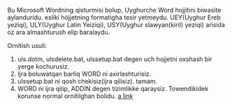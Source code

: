 Bu Microsoft Wordning qisturmisi bolup, Uyghurche Word hojjitini biwasite aylanduridu. esliki höjjetning formatigha tesir yetmeydu.
UEY(Uyghur Ereb yeziqi), ULY(Uyghur Latin Yeiziqi), USY(Uyghur slawyan(kiril) yeziqi) arisida oz ara almashturush elip baralaydu.

Ornitish usuli:
1. uls.dotm, ulsdelete.bat, ulssetup.bat degen uch hojjetni oxshash bir yerge kochurusiz.
2. Ijra boluwatqan barliq WORD ni axirlashturisiz.
3. ulssetup.bat ni qosh chekisiz(ijra qilisiz). tamam.
4. WORD ni ijra qilip, ADDIN degen tizimlikke qaraysiz. Towendikidek korunse normal ornitilghan bolidu.
​[a link](https://github.com/gheyret/uls/edit/master/uls_word/screenshot1.png)
